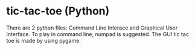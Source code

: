 # tic-tac-toe (Python)
There are 2 python files:
Command Line Interace and Graphical User Interface.
To play in command line, numpad is suggested.
The GUI tic tac toe is made by using pygame.
